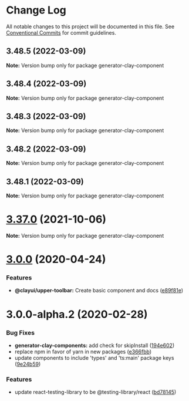 # Change Log

All notable changes to this project will be documented in this file.
See [Conventional Commits](https://conventionalcommits.org) for commit guidelines.

## 3.48.5 (2022-03-09)

**Note:** Version bump only for package generator-clay-component

## 3.48.4 (2022-03-09)

**Note:** Version bump only for package generator-clay-component

## 3.48.3 (2022-03-09)

**Note:** Version bump only for package generator-clay-component

## 3.48.2 (2022-03-09)

**Note:** Version bump only for package generator-clay-component

## 3.48.1 (2022-03-09)

**Note:** Version bump only for package generator-clay-component

# [3.37.0](https://github.com/liferay/clay/compare/v3.36.0...v3.37.0) (2021-10-06)

**Note:** Version bump only for package generator-clay-component

# [3.0.0](https://github.com/liferay/clay/compare/generator-clay-component@3.0.0-alpha.2...generator-clay-component@3.0.0) (2020-04-24)

### Features

-   **@clayui/upper-toolbar:** Create basic component and docs ([e89f81e](https://github.com/liferay/clay/commit/e89f81e))

# 3.0.0-alpha.2 (2020-02-28)

### Bug Fixes

-   **generator-clay-components:** add check for skipInstall ([194e602](https://github.com/liferay/clay/commit/194e602))
-   replace npm in favor of yarn in new packages ([e366fbb](https://github.com/liferay/clay/commit/e366fbb))
-   update components to include 'types' and 'ts:main' package keys ([9e24b59](https://github.com/liferay/clay/commit/9e24b59))

### Features

-   update react-testing-library to be @testing-library/react ([bd78145](https://github.com/liferay/clay/commit/bd78145))
